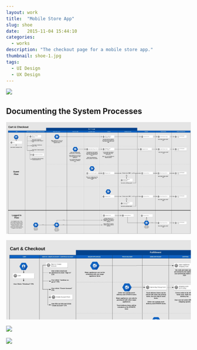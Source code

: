 ```yaml
---
layout: work
title:  "Mobile Store App"
slug: shoe
date:   2015-11-04 15:44:10
categories:
  - works
description: "The checkout page for a mobile store app."
thumbnail: shoe-1.jpg
tags:
  - UI Design
  - UX Design
---
```


![](/img/work/shoe/shoe-5.png)

<div class="case-study">
  <h2>Documenting the System Processes</h2>
</div>

![](/img/work/shoe/shoe-6.jpeg)

![](/img/work/shoe/shoe-7.jpeg)

![](/img/work/shoe/shoe-2.jpg)

![](/img/work/shoe/shoe-1.jpg)

<!-- ![](/img/work/shoe/shoe-3.jpg) -->
